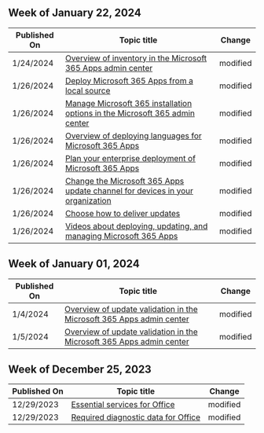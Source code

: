 <!-- This file is generated automatically each week. Changes made to this file will be overwritten.-->



## Week of January 22, 2024


| Published On |Topic title | Change |
|------|------------|--------|
| 1/24/2024 | [Overview of inventory in the Microsoft 365 Apps admin center](/DeployOffice/admincenter/inventory) | modified |
| 1/26/2024 | [Deploy Microsoft 365 Apps from a local source](/DeployOffice/deploy-microsoft-365-apps-local-source) | modified |
| 1/26/2024 | [Manage Microsoft 365 installation options in the Microsoft 365 admin center](/DeployOffice/manage-software-download-settings-office-365) | modified |
| 1/26/2024 | [Overview of deploying languages for Microsoft 365 Apps](/DeployOffice/overview-deploying-languages-microsoft-365-apps) | modified |
| 1/26/2024 | [Plan your enterprise deployment of Microsoft 365 Apps](/DeployOffice/plan-microsoft-365-apps) | modified |
| 1/26/2024 | [Change the Microsoft 365 Apps update channel for devices in your organization](/DeployOffice/updates/change-update-channels) | modified |
| 1/26/2024 | [Choose how to deliver updates](/DeployOffice/updates/choose-how-to-deliver-updates) | modified |
| 1/26/2024 | [Videos about deploying, updating, and managing Microsoft 365 Apps](/DeployOffice/videos) | modified |


## Week of January 01, 2024


| Published On |Topic title | Change |
|------|------------|--------|
| 1/4/2024 | [Overview of update validation in the Microsoft 365 Apps admin center](/DeployOffice/admincenter/update-validation) | modified |
| 1/5/2024 | [Overview of update validation in the Microsoft 365 Apps admin center](/DeployOffice/admincenter/update-validation) | modified |


## Week of December 25, 2023


| Published On |Topic title | Change |
|------|------------|--------|
| 12/29/2023 | [Essential services for Office](/DeployOffice/privacy/essential-services) | modified |
| 12/29/2023 | [Required diagnostic data for Office](/DeployOffice/privacy/required-diagnostic-data) | modified |

